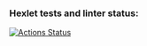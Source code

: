 ### Hexlet tests and linter status:
[![Actions Status](https://github.com/makson11/frontend-project-46/workflows/hexlet-check/badge.svg)](https://github.com/makson11/frontend-project-46/actions)
